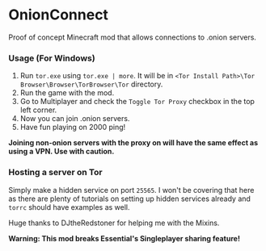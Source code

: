 # OnionConnect
Proof of concept Minecraft mod that allows connections to .onion servers.

### Usage (For Windows)
1) Run `tor.exe` using `tor.exe | more`. It will be in `<Tor Install Path>\Tor Browser\Browser\TorBrowser\Tor` directory.
2) Run the game with the mod.
3) Go to Multiplayer and check the `Toggle Tor Proxy` checkbox in the top left corner.
4) Now you can join .onion servers.
5) Have fun playing on 2000 ping!

**Joining non-onion servers with the proxy on will have the same effect as using a VPN. Use with caution.**

### Hosting a server on Tor
Simply make a hidden service on port `25565`. I won't be covering that here as there are plenty of tutorials on setting up hidden services already and `torrc` should have examples as well. 

Huge thanks to DJtheRedstoner for helping me with the Mixins.

**Warning: This mod breaks Essential's Singleplayer sharing feature!**
